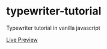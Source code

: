 # typewriter-tutorial
 Typewriter tutorial in vanilla javascript

[Live Preview](https://github.com/russs123/typewriter-tutorial/blob/main/index.html)
